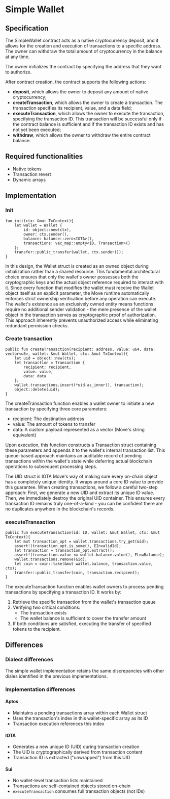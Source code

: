 # Simple Wallet

## Specification

The SimpleWallet contract acts as a native cryptocurrency deposit, and it allows for the creation and execution of transactions to a specific address. 
The owner can withdraw the total amount of cryptocurrency in the balance at any time.

The owner initializes the contract by specifying the address that they want to authorize. 

After contract creation, the contract supports the following actions:
- **deposit**, which allows the owner to deposit any amount of native cryptocurrency; 
- **createTransaction**, which allows the owner to create a transaction. The transaction specifies its recipient, value, and a data field;
- **executeTransaction**, which allows the owner to execute the transaction, specifying the transaction ID. This transaction will be successful only if the contract balance is sufficient and if the transaction ID exists and has not yet been executed; 
- **withdraw**, which allows the owner to withdraw the entire contract balance.

## Required functionalities

- Native tokens
- Transaction revert
- Dynamic arrays

## Implementation

### Init

```move
fun init(ctx: &mut TxContext){
    let wallet = Wallet {
        id: object::new(ctx),
        owner: ctx.sender(),
        balance: balance::zero<IOTA>(),
        transactions: vec_map::empty<ID, Transaction>()
    };
    transfer::public_transfer(wallet, ctx.sender());
}
```
In this design, the Wallet struct is created as an owned object during initialization rather than a shared resource. This fundamental architectural choice ensures that only the wallet's owner possesses both the cryptographic keys and the actual object reference required to interact with it. Since every function that modifies the wallet must receive the Wallet object itself as an explicit parameter, the Move runtime automatically enforces strict ownership verification before any operation can execute. The wallet's existence as an exclusively owned entity means functions require no additional sender validation - the mere presence of the wallet object in the transaction serves as cryptographic proof of authorization. This approach inherently prevents unauthorized access while eliminating redundant permission checks.

### Create transaction

```move
public fun createTransaction(recipient: address, value: u64, data: vector<u8>, wallet: &mut Wallet, ctx: &mut TxContext){
    let uid = object::new(ctx);
    let transaction = Transaction {
        recipient: recipient,
        value: value,
        data: data
    };
    wallet.transactions.insert(*uid.as_inner(), transaction);
    object::delete(uid);
}
```
The createTransaction function enables a wallet owner to initiate a new transaction by specifying three core parameters:
- recipient: The destination address
- value: The amount of tokens to transfer
- data: A custom payload represented as a vector<u8> (Move's string equivalent)

Upon execution, this function constructs a Transaction struct containing these parameters and appends it to the wallet's internal transaction list. This queue-based approach maintains an auditable record of pending transactions within the wallet's state while deferring actual blockchain operations to subsequent processing steps.

The UID struct is IOTA Move's way of making sure every on-chain object has a completely unique identity. It wraps around a core ID value to provide this guarantee. When creating transactions, we follow a careful two-step approach: First, we generate a new UID and extract its unique ID value. Then, we immediately destroy the original UID container. This ensures every transaction ID remains truly one-of-a-kind - you can be confident there are no duplicates anywhere in the blockchain's records.

### executeTransaction

```move
public fun executeTransaction(id: ID, wallet: &mut Wallet, ctx: &mut TxContext){
    let mut transaction_opt = wallet.transactions.try_get(&id);
    assert!(transaction_opt.is_some(), EInvalidId);
    let transaction = transaction_opt.extract();
    assert!(transaction.value <= wallet.balance.value(), ELowBalance);
    wallet.transactions.remove(&id);
    let coin = coin::take(&mut wallet.balance, transaction.value, ctx);
    transfer::public_transfer(coin, transaction.recipient);
}
```
The executeTransaction function enables wallet owners to process pending transactions by specifying a transaction ID. It works by:
1. Retrieve the specific transaction from the wallet's transaction queue
2. Verifying two critical conditions:
   - The transaction exists
   - The wallet balance is sufficient to cover the transfer amount
3. If both conditions are satisfied, executing the transfer of specified tokens to the recipient.

## Differences

### Dialect differences

The simple wallet implementation retains the same discrepancies with other diales identified in the previous implementations.

### Implementation differences

#### Aptos
- Maintains a pending transactions array within each Wallet struct
- Uses the transaction's index in this wallet-specific array as its ID
- Transaction execution references this index

#### IOTA
- Generates a new unique ID (UID) during transaction creation
- The UID is cryptographically derived from transaction content
- Transaction ID is extracted ("unwrapped") from this UID

#### Sui
- No wallet-level transaction lists maintained
- Transactions are self-contained objects stored on-chain
- `executeTransaction` consumes full transaction objects (not IDs)
